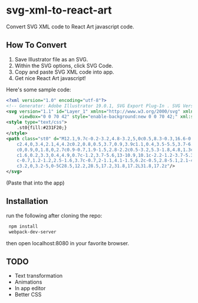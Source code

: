 # svg-xml-to-react-art
Convert SVG XML code to React Art javascript code.

## How To Convert
1. Save Illustrator file as an SVG.
2. Within the SVG options, click SVG Code.
3. Copy and paste SVG XML code into app.
4. Get nice React Art javascript!

Here's some sample code:

```XML
<?xml version="1.0" encoding="utf-8"?>
<!-- Generator: Adobe Illustrator 19.0.1, SVG Export Plug-In . SVG Version: 6.00 Build 0)  -->
<svg version="1.1" id="Layer_1" xmlns="http://www.w3.org/2000/svg" xmlns:xlink="http://www.w3.org/1999/xlink" x="0px" y="0px"
	 viewBox="0 0 70 42" style="enable-background:new 0 0 70 42;" xml:space="preserve">
<style type="text/css">
	.st0{fill:#231F20;}
</style>
<path class="st0" d="M12.1,9.7c-0.2-3.2,4.8-3.2,5,0c0.5,8.3-0.3,16.6-0.9,24.9c-1.6-0.2-3.3-0.4-4.9-0.7c0.8-4.1,2.8-15.5,8.6-15.6
	c2.4,0,3.4,2.1,4,4.2c0.2,0.8,0.5,3.7,0.9,3.9c1.1,0.4,3.5-5.5,3.7-6.3c0.8-2.5,5.3-2.3,4.9,0.7c-0.2,1.5-0.4,3-0.4,4.6
	c0,0.9,0,1.8,0,2.7c0.9-0.7,1.9-1.5,2.8-2.2c0.5-3.2,5.3-1.8,4.8,1.3c-0.7,4.1-4.4,7.3-8.7,6.1c-5.4-1.5-4.1-8.4-3.6-12.5
	c1.6,0.2,3.3,0.4,4.9,0.7c-1.2,3.7-5.6,13-10.9,10.1c-2.2-1.2-3.7-5.3-3.4-7.7c0.5-0.2,1-0.4,1.4-0.6c-0.5,0.7-0.9,1.4-1.4,2.1
	c-0.7,1.2-1.2,2.5-1.6,3.7c-0.7,2-1.1,4.1-1.5,6.2c-0.5,2.8-5.1,2.1-4.9-0.7C11.8,26.3,12.6,18,12.1,9.7L12.1,9.7z M31.8,17.2
	c3.2,0,3.2-5,0-5C28.5,12.2,28.5,17.2,31.8,17.2L31.8,17.2z"/>
</svg>
```
(Paste that into the app)

## Installation
run the following after cloning the repo:

```bash
 npm install
 webpack-dev-server
 ```
then open localhost:8080 in your favorite browser.

## TODO
 * Text transformation
 * Animations
 * In app editor
 * Better CSS
